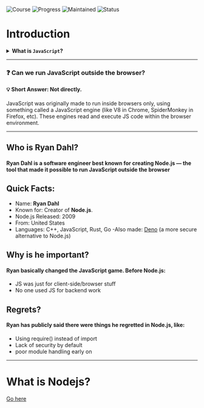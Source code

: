 ![Course](https://img.shields.io/badge/Course-Master%20Node.js-blue)
![Progress](https://img.shields.io/badge/Progress-0%25-yellowgreen)
![Maintained](https://img.shields.io/badge/Maintained-yes-green)
![Status](https://img.shields.io/badge/Status-WIP-orange)



# Introduction 

<details>
<summary><strong>What is <code>JavaScript</code>?</strong></summary>

<br>

JavaScript is the brain behind websites.

###  Think of it like this:

- HTML = "This is a button"  
- CSS = "Make the button pink and cute"  
- JavaScript = "When I click the button, show me a cat meme"

###  What Can JS Do?

- Make websites interactive (like buttons, sliders, dropdowns)  
- Control what shows/hides on the page  
- Handle user input (forms, logins, etc)  
- Create animations or games  
- Build full apps (like Netflix, Spotify, Instagram clone)

###  Where it runs?

- In your browser (like Chrome, Firefox)  
- On the server (using **Node.js** — that backend hotness you're learning)

### 👀 Real-life examples:

- You click "Add to Cart" on Amazon → JS is doing the work  
- Insta shows a reel without reloading → JS again  
- You type in a search box and suggestions pop up? Yup, JavaScript

> <div style="border-left: 3px solid #444; padding-left: 12px; height: 100%;">
> JavaScript makes websites come alive — it’s what makes stuff *do things*, not just sit there looking pretty 
> </div>

</details>

---

### ❓ Can we run JavaScript outside the browser?   
  #### 💡 Short Answer: Not directly.
JavaScript was originally made to run inside browsers only, using something called a JavaScript engine (like V8 in Chrome, SpiderMonkey in Firefox, etc). These engines read and execute JS code within the browser environment.

---

## Who is Ryan Dahl?
#### Ryan Dahl is a software engineer best known for creating **Node.js** — the tool that made it possible to run **JavaScript** outside the browser 

## Quick Facts:
 - Name: **Ryan Dahl**
 -  Known for: Creator of **Node.js**.
 -  Node.js Released: 2009
 - From: United States
-  Languages: C++, JavaScript, Rust, Go
-Also made: [Deno](https://deno.com/) (a more secure alternative to Node.js)

## Why is he important?

#### Ryan basically changed the JavaScript game. Before Node.js:
 - JS was just for client-side/browser stuff
 - No one used JS for backend work

## Regrets? 
 #### Ryan has publicly said there were things he regretted in Node.js, like:
 - Using require() instead of import
 - Lack of security by default
 - poor module handling early on

 ---

# What is Nodejs?
[Go here](1-what-is-nodejs.md)

